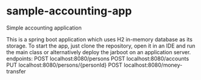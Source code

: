 # sample-accounting-app
Simple accounting application

This is a spring boot application which uses H2 in-memory database as its storage.
To start the app, just clone the repository, open it in an IDE and run the main class or alternatively deploy the jarboot on an application server.
endpoints:
  POST localhost:8080/persons
  POST localhost:8080/accounts
  PUT localhost:8080/persons/{personId}
  POST localhost:8080/money-transfer
